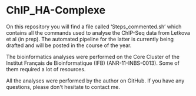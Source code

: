 # ChIP_HA-Complexe

On this repository you will find a file called ‘Steps_commented.sh’ which contains all the commands used to analyse the ChIP-Seq data from Letkova et al (in prep).
The automated pipeline for the latter is currently being drafted and will be posted in the course of the year.

The bioinformatics analyses were performed on the Core Cluster of the Institut Français de Bioinformatique (IFB) (ANR-11-INBS-0013).
Some of them required a lot of resources. 

All the analyses were performed by the author on GitHub. 
If you have any questions, please don't hesitate to contact me.

